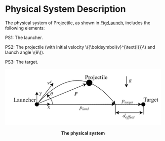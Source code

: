 # Physical System Description

The physical system of Projectile, as shown in [Fig:Launch](./physical-sys-description.md#Figure:Launch), includes the following elements:

PS1: The launcher.

PS2: The projectile (with initial velocity \\({\boldsymbol{v}^{\text{i}}}\\) and launch angle \\(θ\\)).

PS3: The target.

<div id="Figure:Launch">

![Launch](./images/Launch.jpg)
**<p align="center">The physical system</p>**

</div>
